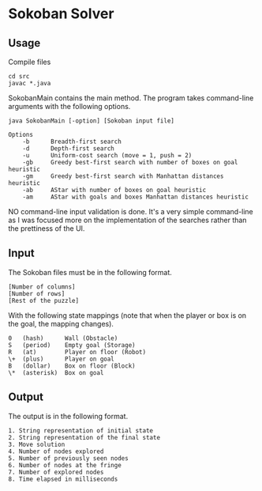Sokoban Solver
==============
Usage
-----

Compile files

    cd src
    javac *.java

SokobanMain contains the main method. The program takes command-line arguments with
the following options.

    java SokobanMain [-option] [Sokoban input file]

    Options
        -b      Breadth-first search
        -d      Depth-first search
        -u      Uniform-cost search (move = 1, push = 2)
        -gb     Greedy best-first search with number of boxes on goal heuristic
        -gm     Greedy best-first search with Manhattan distances heuristic
        -ab     AStar with number of boxes on goal heuristic
        -am     AStar with goals and boxes Manhattan distances heuristic

NO command-line input validation is done. It's a very simple command-line as I
was focused more on the implementation of the searches rather than the prettiness
of the UI.

Input
-----

The Sokoban files must be in the following format.

    [Number of columns]
    [Number of rows]
    [Rest of the puzzle]

With the following state mappings (note that when the player or box is on the
  goal, the mapping changes).

    0   (hash)      Wall (Obstacle)
    S   (period)    Empty goal (Storage)
    R   (at)        Player on floor (Robot)
    \+  (plus)      Player on goal
    B   (dollar)    Box on floor (Block)
    \*  (asterisk)  Box on goal

Output
------

The output is in the following format.

    1. String representation of initial state
    2. String representation of the final state
    3. Move solution
    4. Number of nodes explored
    5. Number of previously seen nodes
    6. Number of nodes at the fringe
    7. Number of explored nodes
    8. Time elapsed in milliseconds
